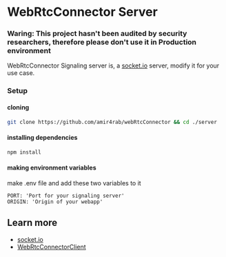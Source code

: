# WebRtcConnector Server

### <p class="warning">Waring: This project hasn't been audited by security researchers, therefore please don't use it in Production environment<p>


WebRtcConnector Signaling server is, a [socket.io](https://socket.io) server, modify it for your use case.

### Setup
#### cloning
```bash
git clone https://github.com/amir4rab/webRtcConnector && cd ./server
```
#### installing dependencies
```bash
npm install
```
#### making environment variables
make .env file and add these two variables to it
```
PORT: 'Port for your signaling server'
ORIGIN: 'Origin of your webapp'
```



## Learn more

- [socket.io](https://socket.io) 
- [WebRtcConnectorClient](../client/README.md) 